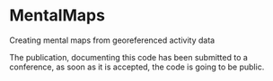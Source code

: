 # MentalMaps
Creating mental maps from georeferenced activity data

The publication, documenting this code has been submitted to a conference, as soon as it is accepted, the code is going to be public.
